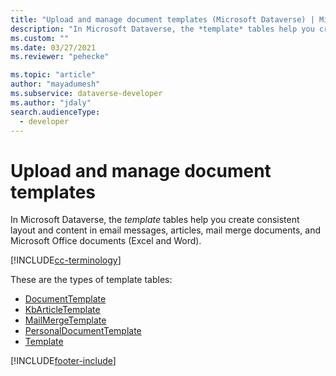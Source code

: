 ```yaml
---
title: "Upload and manage document templates (Microsoft Dataverse) | Microsoft Docs" 
description: "In Microsoft Dataverse, the *template* tables help you create consistent layout and content in email messages, articles, mail merge documents, and Microsoft Office documents (Excel and Word)."
ms.custom: ""
ms.date: 03/27/2021
ms.reviewer: "pehecke"

ms.topic: "article"
author: "mayadumesh" 
ms.subservice: dataverse-developer
ms.author: "jdaly"
search.audienceType: 
  - developer
---
```

# Upload and manage document templates

In Microsoft Dataverse, the *template* tables help you create consistent layout and content in email messages, articles, mail merge documents, and Microsoft Office documents (Excel and Word).

[!INCLUDE[cc-terminology](includes/cc-terminology.md)]

These are the types of template tables:

- [DocumentTemplate](reference/entities/documenttemplate.md)
- [KbArticleTemplate](reference/entities/kbarticletemplate.md) 
- [MailMergeTemplate](reference/entities/mailmergetemplate.md) 
- [PersonalDocumentTemplate](reference/entities/personaldocumenttemplate.md) 
- [Template](reference/entities/template.md) 


[!INCLUDE[footer-include](../../includes/footer-banner.md)]
